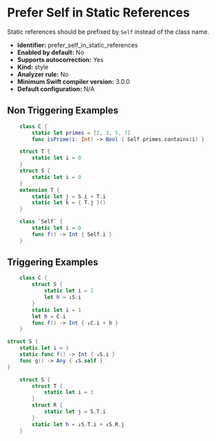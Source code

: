 # Prefer Self in Static References

Static references should be prefixed by `Self` instead of the class name.

* **Identifier:** prefer_self_in_static_references
* **Enabled by default:** No
* **Supports autocorrection:** Yes
* **Kind:** style
* **Analyzer rule:** No
* **Minimum Swift compiler version:** 3.0.0
* **Default configuration:** N/A

## Non Triggering Examples

```swift
    class C {
        static let primes = [2, 3, 5, 7]
        func isPrime(i: Int) -> Bool { Self.primes.contains(i) }
```

```swift
    struct T {
        static let i = 0
    }
    struct S {
        static let i = 0
    }
    extension T {
        static let j = S.i + T.i
        static let k = { T.j }()
    }
```

```swift
    class `Self` {
        static let i = 0
        func f() -> Int { Self.i }
    }
```

## Triggering Examples

```swift
    class C {
        struct S {
            static let i = 2
            let h = ↓S.i
        }
        static let i = 1
        let h = C.i
        func f() -> Int { ↓C.i + h }
    }
```

```swift
struct S {
    static let i = 1
    static func f() -> Int { ↓S.i }
    func g() -> Any { ↓S.self }
}
```

```swift
    struct S {
        struct T {
            static let i = 3
        }
        struct R {
            static let j = S.T.i
        }
        static let h = ↓S.T.i + ↓S.R.j
    }
```